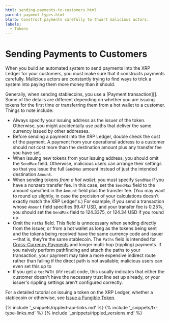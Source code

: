 ```yaml
---
html: sending-payments-to-customers.html
parent: payment-types.html
blurb: Construct payments carefully to thwart malicious actors.
labels:
  - Tokens
---
```

# Sending Payments to Customers

When you build an automated system to send payments into the XRP Ledger for your customers, you must make sure that it constructs payments carefully. Malicious actors are constantly trying to find ways to trick a system into paying them more money than it should.

Generally, when sending stablecoins, you use a [Payment transaction][]. Some of the details are different depending on whether you are issuing tokens for the first time or transferring them from a hot wallet to a customer. Things to note include:

- Always specify your issuing address as the issuer of the token. Otherwise, you might accidentally use paths that deliver the same currency issued by other addresses.
- Before sending a payment into the XRP Ledger, double check the cost of the payment. A payment from your operational address to a customer should not cost more than the destination amount plus any transfer fee you have set.
- When issuing new tokens from your issuing address, you should omit the `SendMax` field. Otherwise, malicious users can arrange their settings so that you issue the full `SendMax` amount instead of just the intended destination `Amount`.
- When sending tokens _from a hot wallet_, you must specify `SendMax` if you have a nonzero transfer fee. In this case, set the `SendMax` field to the amount specified in the `Amount` field plus the transfer fee. (You may want to round up slightly, in case the precision of your calculations doesn't exactly match the XRP Ledger's.) For example, if you send a transaction whose `Amount` field specifies 99.47 USD, and your transfer fee is 0.25%, you should set the `SendMax` field to 124.3375, or 124.34 USD if you round up.
- Omit the `Paths` field. This field is unnecessary when sending directly from the issuer, or from a hot wallet as long as the tokens being sent and the tokens being received have the same currency code and issuer—that is, they're the same stablecoin. The `Paths` field is intended for [Cross-Currency Payments](cross-currency-payments.html) and longer multi-hop (rippling) payments. If you naively perform pathfinding and attach the paths to your transaction, your payment may take a more expensive indirect route rather than failing if the direct path is not available; malicious users can even set this up to
- If you get a `tecPATH_DRY` result code, this usually indicates that either the customer doesn't have the necessary trust line set up already, or your issuer's rippling settings aren't configured correctly.

For a detailed tutorial on issuing a token on the XRP Ledger, whether a stablecoin or otherwise, see [Issue a Fungible Token](issue-a-fungible-token.html).

<!--{# common link defs #}-->
{% include '_snippets/rippled-api-links.md' %}
{% include '_snippets/tx-type-links.md' %}
{% include '_snippets/rippled_versions.md' %}
